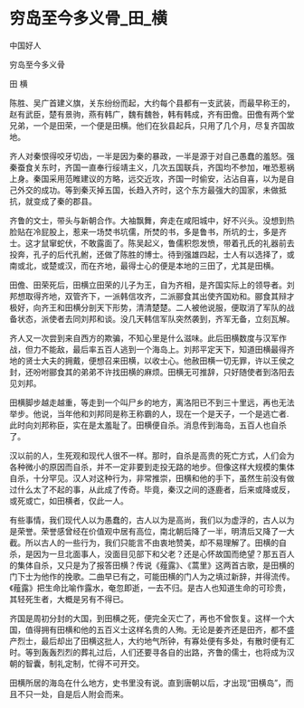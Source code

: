 # 穷岛至今多义骨_田_横

中国好人

穷岛至今多义骨

田 横

陈胜、吴广首建义旗，关东纷纷而起，大约每个县都有一支武装，而最早称王的，赵有武臣，楚有景驹，燕有韩广，魏有魏咎，韩有韩成，齐有田儋。田儋有两个堂兄弟，一个是田荣，一个便是田横。他们在狄县起兵，只用了几个月，尽复齐国故地。

齐人对秦恨得咬牙切齿，一半是因为秦的暴政，一半是源于对自己愚蠢的羞怒。强秦蚕食关东时，齐国一直奉行绥靖主义，几次五国联兵，齐国均不参加，唯恐惹祸上身。秦国采用范睢建议的方略，远交近攻，齐国一时偷安，沾沾自喜，以为是自己外交的成功。等到秦灭掉五国，长趋入齐时，这个东方最强大的国家，未做抵抗，就变成了秦的郡县。

齐鲁的文士，带头与新朝合作。大袖飘舞，奔走在咸阳城中，好不兴头。没想到热脸贴在冷屁股上，惹来一场焚书坑儒，所焚的书，多是鲁书，所坑的士，多是齐士。这才鼠窜蛇伏，不敢露面了。陈吴起义，鲁儒积怨发愤，带着孔氏的礼器前去投奔，孔子的后代孔鲋，还做了陈胜的博士。待到强雄四起，士人有以选择了，或南或北，或楚或汉，而在齐地，最得士心的便是本地的三田了，尤其是田横。

田儋、田荣死后，田横立田荣的儿子为王，自为齐相，是齐国实际上的领导者。刘邦想取得齐地，双管齐下，一派韩信攻齐，二派郦食其出使齐国劝和。郦食其辩才极好，向齐王和田横分剖天下形势，清清楚楚。二人被他说服，便取消了军队的战备状态，派使者去同刘邦和谈。没几天韩信军队突然袭到，齐军无备，立刻瓦解。

齐人又一次尝到来自西方的欺骗，不知心里是什么滋味。此后田横数度与汉军作战，但力不能敌，最后率五百人逃到一个海岛上。刘邦平定天下，知道田横最得齐地的贤士大夫的拥戴，便想召来田横，以收士心。他赦田横一切无罪，许以王侯之封，还吩咐郦食其的弟弟不许找田横的麻烦。田横无可推辞，只好随使者到洛阳去见刘邦。

田横脚步越走越重，等走到一个叫尸乡的地方，离洛阳已不到三十里远，再也无法举步。他说，当年他和刘邦同是称王称霸的人，现在一个是天子，一个是逃亡者.此时向刘邦称臣，实在是太羞耻了。田横便自杀。消息传到海岛，五百人也自杀了。

汉以前的人，生死观和现代人很不一样。那时，自杀是高贵的死亡方式，人们会为各种微小的原因而自杀，并不一定非要到走投无路的地步。但像这样大规模的集体自杀，十分罕见。汉人对这种行为，非常推崇，田横和他的手下，虽然生前没有做过什么太了不起的事，从此成了传奇。毕竟，秦汉之间的逐鹿者，后来或降或反，或死或亡，如田横者，仅此一人。

有些事情，我们现代人以为愚蠢的，古人以为是高尚，我们以为虚浮的，古人以为是荣誉。荣誉感曾经在价值观中居有高位，南北朝后降了一半，明清后又降了一大截。所以古人的一些行为，我们只能言不由衷地赞美，却不易理解了。田横的自杀，是因为一旦北面事人，没面目见部下和父老？还是心怀故国而绝望？那五百人的集体自杀，又只是为了报答田横？传说《薤露》、《蒿里》这两首古歌，是田横的门下士为他作的挽歌。二曲早已有之，可能田横的门人为之填过新辞，并得流传。《薤露》把生命比喻作露水，奄忽即逝，一去不归。是古人也知道生命的可珍贵，其轻死生者，大概是另有不得已。

齐国是周初分封的大国，到田横之死，便完全灭亡了，再也不曾恢复。这样一个大国，值得拥有田横和他的五百义士这样名贵的人殉。无论是姜齐还是田齐，都不盛产烈士，最后却出了田横这批人，大约地气所钟，有寡处便有多处，有散时便有汇时。等到轰轰烈烈的葬礼过后，人们还要寻各自的出路，齐鲁的儒士，也将成为汉朝的智囊，制礼定制，忙得不可开交。

田横所居的海岛在什么地方，史书里没有说。直到唐朝以后，才出现“田横岛”，而且不只一处，自是后人附会而来。